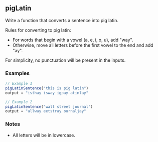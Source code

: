 ## pigLatin

Write a function that converts a sentence into pig latin.

Rules for converting to pig latin:
- For words that begin with a vowel (a, e, i, o, u), add "way".
- Otherwise, move all letters before the first vowel to the end and add "ay".

For simplicity, no punctuation will be present in the inputs.

### Examples
~~~ javascript
// Example 1
pigLatinSentence("this is pig latin")
output = "isthay isway igpay atinlay"

// Example 2
pigLatinSentence("wall street journal")
output = "allway eetstray ournaljay"
~~~ 

### Notes
- All letters will be in lowercase.